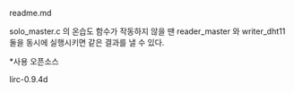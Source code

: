 readme.md

solo_master.c 의 온습도 함수가 작동하지 않을 땐 
reader_master 와 writer_dht11 둘을 동시에 실행시키면 같은 결과를 낼 수 있다.

*사용 오픈소스

lirc-0.9.4d